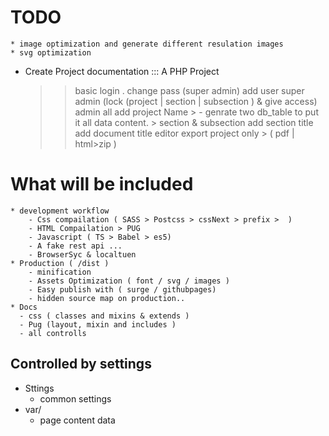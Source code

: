 # TODO
	* image optimization and generate different resulation images
	* svg optimization 
  * Create Project documentation ::: A PHP Project
    >> basic login .
      > change pass (super admin) 
      > add user 
      > super admin (lock (project | section | subsection ) & give access)
      > admin all
    >> add project
      > Name > 
        - genrate two db_table to put it all data content.
          > section & subsection 
    >> add section 
      > title 
    >> add document
      > title 
      > editor
    >> export project only > ( pdf | html>zip )


# What will be  included 
    * development workflow
        - Css compailation ( SASS > Postcss > cssNext > prefix >  )
        - HTML Compailation > PUG
        - Javascript ( TS > Babel > es5)
        - A fake rest api ... 
        - BrowserSyc & localtuen
    * Production ( /dist )
        - minification
        - Assets Optimization ( font / svg / images )
        - Easy publish with ( surge / githubpages)
        - hidden source map on production..
    * Docs 
      - css ( classes and mixins & extends )
      - Pug (layout, mixin and includes )
      - all controlls 

## Controlled by settings
  * Sttings 
    - common settings
  * var/
    - page content data

